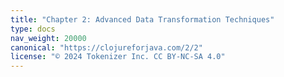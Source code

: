 ```yaml
---
title: "Chapter 2: Advanced Data Transformation Techniques"
type: docs
nav_weight: 20000
canonical: "https://clojureforjava.com/2/2"
license: "© 2024 Tokenizer Inc. CC BY-NC-SA 4.0"
---
```

